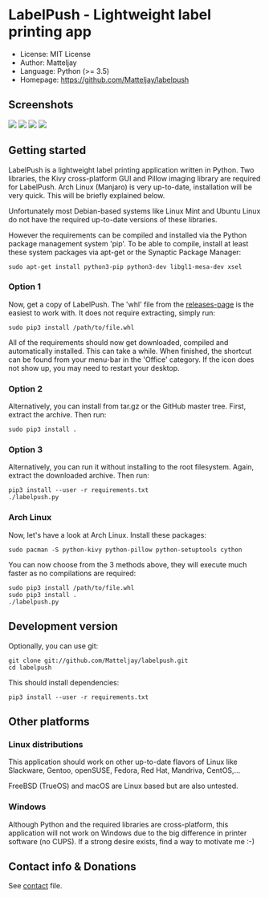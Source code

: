 # LabelPush - Lightweight label printing app

- License: MIT License
- Author: Matteljay
- Language: Python (>= 3.5)
- Homepage: https://github.com/Matteljay/labelpush

## Screenshots

![](screenshots/01_welcome.png)
![](screenshots/02_hello_serif.png)
![](screenshots/03_hello_double_bold.png)
![](screenshots/04_settings.png)

## Getting started

LabelPush is a lightweight label printing application written in Python.
Two libraries, the Kivy cross-platform GUI and Pillow imaging library
are required for LabelPush. Arch Linux (Manjaro) is very up-to-date,
installation will be very quick. This will be briefly explained below.

Unfortunately most Debian-based systems like Linux Mint and Ubuntu Linux
do not have the required up-to-date versions of these libraries.

However the requirements can be compiled and installed via the Python
package management system 'pip'. To be able to compile, install at least
these system packages via apt-get or the Synaptic Package Manager:

    sudo apt-get install python3-pip python3-dev libgl1-mesa-dev xsel

### Option 1

Now, get a copy of LabelPush. The 'whl' file from the
[releases-page](https://github.com/Matteljay/labelpush/releases) is
the easiest to work with. It does not require extracting, simply run:

    sudo pip3 install /path/to/file.whl

All of the requirements should now get downloaded, compiled and
automatically installed. This can take a while. When finished, the
shortcut can be found from your menu-bar in the 'Office' category.
If the icon does not show up, you may need to restart your desktop.

### Option 2

Alternatively, you can install from tar.gz or the GitHub master tree.
First, extract the archive. Then run:

    sudo pip3 install .

### Option 3

Alternatively, you can run it without installing to the root
filesystem. Again, extract the downloaded archive. Then run:

    pip3 install --user -r requirements.txt
    ./labelpush.py

### Arch Linux

Now, let's have a look at Arch Linux. Install these packages:

    sudo pacman -S python-kivy python-pillow python-setuptools cython

You can now choose from the 3 methods above, they will execute much
faster as no compilations are required:

    sudo pip3 install /path/to/file.whl
    sudo pip3 install .
    ./labelpush.py


## Development version

Optionally, you can use git:

    git clone git://github.com/Matteljay/labelpush.git
    cd labelpush

This should install dependencies:

    pip3 install --user -r requirements.txt


## Other platforms


### Linux distributions

This application should work on other up-to-date flavors of Linux like
Slackware, Gentoo, openSUSE, Fedora, Red Hat, Mandriva, CentOS,...

FreeBSD (TrueOS) and macOS are Linux based but are also untested.


### Windows

Although Python and the required libraries are cross-platform, this
application will not work on Windows due to the big difference in
printer software (no CUPS). If a strong desire exists, find a way to
motivate me :-)


## Contact info & Donations

See [contact](CONTACT.md) file.


